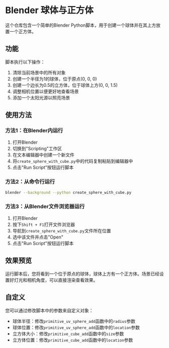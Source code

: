 # Blender 球体与正方体

这个仓库包含一个简单的Blender Python脚本，用于创建一个球体并在其上方放置一个正方体。

## 功能

脚本执行以下操作：

1. 清除当前场景中的所有对象
2. 创建一个半径为1的球体，位于原点(0, 0, 0)
3. 创建一个边长为0.5的立方体，位于球体上方(0, 0, 1.5)
4. 调整相机位置以便更好地查看场景
5. 添加一个太阳光源以照亮场景

## 使用方法

### 方法1：在Blender内运行

1. 打开Blender
2. 切换到"Scripting"工作区
3. 在文本编辑器中创建一个新文件
4. 将`create_sphere_with_cube.py`中的代码复制粘贴到编辑器中
5. 点击"Run Script"按钮运行脚本

### 方法2：从命令行运行

```bash
blender --background --python create_sphere_with_cube.py
```

### 方法3：从Blender文件浏览器运行

1. 打开Blender
2. 按下`Shift + F1`打开文件浏览器
3. 导航到`create_sphere_with_cube.py`文件所在位置
4. 选中该文件并点击"Open"
5. 点击"Run Script"按钮运行脚本

## 效果预览

运行脚本后，您将看到一个位于原点的球体，球体上方有一个正方体。场景已经设置好灯光和相机角度，可以直接渲染查看效果。

## 自定义

您可以通过修改脚本中的参数来自定义对象：

- 球体半径：修改`primitive_uv_sphere_add`函数中的`radius`参数
- 球体位置：修改`primitive_uv_sphere_add`函数中的`location`参数
- 立方体大小：修改`primitive_cube_add`函数中的`size`参数
- 立方体位置：修改`primitive_cube_add`函数中的`location`参数